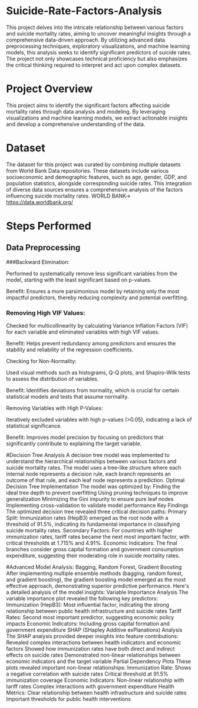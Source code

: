 # Suicide-Rate-Factors-Analysis
This project delves into the intricate relationship between various factors and suicide mortality rates, aiming to uncover meaningful insights through a comprehensive data-driven approach. By utilizing advanced data preprocessing techniques, exploratory visualizations, and machine learning models, this analysis seeks to identify significant predictors of suicide rates. The project not only showcases technical proficiency but also emphasizes the critical thinking required to interpret and act upon complex datasets.
# Project Overview

This project aims to identify the significant factors affecting suicide mortality rates through data analysis and modeling. By leveraging visualizations and machine learning models, we extract actionable insights and develop a comprehensive understanding of the data.

# Dataset

The dataset for this project was curated by combining multiple datasets from World Bank Data repositories. These datasets include various socioeconomic and demographic features, such as age, gender, GDP, and population statistics, alongside corresponding suicide rates. This integration of diverse data sources ensures a comprehensive analysis of the factors influencing suicide mortality rates.
WORLD BANK-> https://data.worldbank.org/

# Steps Performed

## Data Preprocessing

###Backward Elimination:

Performed to systematically remove less significant variables from the model, starting with the least significant based on p-values.

Benefit: Ensures a more parsimonious model by retaining only the most impactful predictors, thereby reducing complexity and potential overfitting.

### Removing High VIF Values:

Checked for multicollinearity by calculating Variance Inflation Factors (VIF) for each variable and eliminated variables with high VIF values.

Benefit: Helps prevent redundancy among predictors and ensures the stability and reliability of the regression coefficients.

Checking for Non-Normality:

Used visual methods such as histograms, Q-Q plots, and Shapiro-Wilk tests to assess the distribution of variables.

Benefit: Identifies deviations from normality, which is crucial for certain statistical models and tests that assume normality.

Removing Variables with High P-Values:

Iteratively excluded variables with high p-values (>0.05), indicating a lack of statistical significance.

Benefit: Improves model precision by focusing on predictors that significantly contribute to explaining the target variable.





#Decision Tree Analysis
A decision tree model was implemented to understand the hierarchical relationships between various factors and suicide mortality rates. The model uses a tree-like structure where each internal node represents a decision rule, each branch represents an outcome of that rule, and each leaf node represents a prediction.
Optimal Decision Tree Implementation
The model was optimized by:
Finding the ideal tree depth to prevent overfitting
Using pruning techniques to improve generalization
Minimizing the Gini impurity to ensure pure leaf nodes
Implementing cross-validation to validate model performance
Key Findings
The optimized decision tree revealed three critical decision paths:
Primary Split: Immunization rates (HepB3) emerged as the root node with a threshold of 91.5%, indicating its fundamental importance in classifying suicide mortality rates.
Secondary Factors: For countries with higher immunization rates, tariff rates became the next most important factor, with critical thresholds at 1.715% and 4.91%.
Economic Indicators: The final branches consider gross capital formation and government consumption expenditure, suggesting their moderating role in suicide mortality rates.


#Advanced Model Analysis: Bagging, Random Forest, Gradient Boosting
After implementing multiple ensemble methods (bagging, random forest, and gradient boosting), the gradient boosting model emerged as the most effective approach, demonstrating superior predictive performance. Here's a detailed analysis of the model insights:
Variable Importance Analysis
The variable importance plot revealed the following key predictors:
Immunization (HepB3): Most influential factor, indicating the strong relationship between public health infrastructure and suicide rates
Tariff Rates: Second most important predictor, suggesting economic policy impacts
Economic Indicators: Including gross capital formation and government expenditure
SHAP (SHapley Additive exPlanations) Analysis
The SHAP analysis provided deeper insights into feature contributions:
Revealed complex interactions between health indicators and economic factors
Showed how immunization rates have both direct and indirect effects on suicide rates
Demonstrated non-linear relationships between economic indicators and the target variable
Partial Dependency Plots
These plots revealed important non-linear relationships:
Immunization Rate:
Shows a negative correlation with suicide rates
Critical threshold at 91.5% immunization coverage
Economic Indicators:
Non-linear relationship with tariff rates
Complex interactions with government expenditure
Health Metrics:
Clear relationship between health infrastructure and suicide rates
Important thresholds for public health interventions
